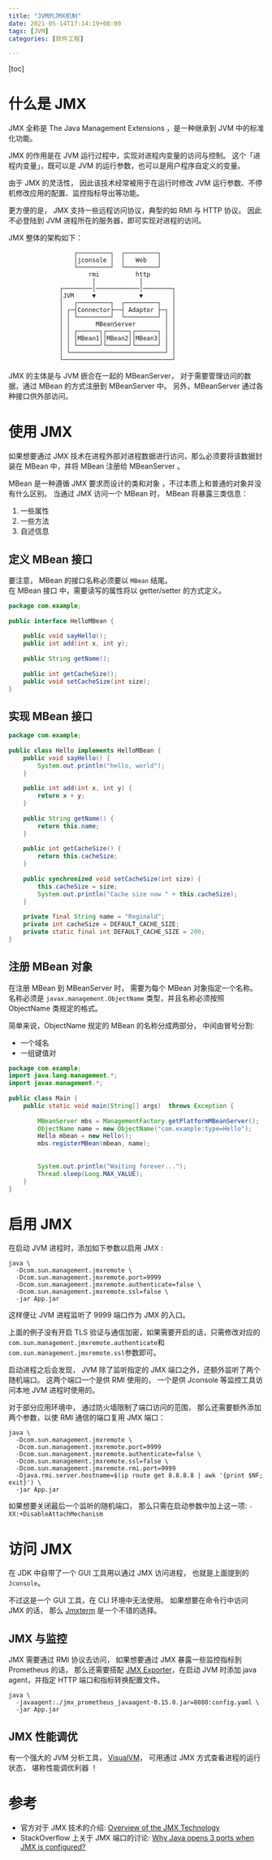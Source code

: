 ```yaml
---
title: "JVM的JMX机制"
date: 2021-05-14T17:14:19+08:00
tags: [JVM]
categories: [软件工程]

---
```


[toc]

# 什么是 JMX 
JMX 全称是 The Java Management Extensions ，是一种继承到 JVM 中的标准化功能。

JMX 的作用是在 JVM 运行过程中，实现对进程内变量的访问与控制。
这个「进程内变量」，既可以是 JVM 的运行参数，也可以是用户程序自定义的变量。  

由于 JMX 的灵活性， 因此该技术经常被用于在运行时修改 JVM 运行参数、不停机修改应用的配置、监控指标导出等功能。  

更方便的是， JMX 支持一些远程访问协议，典型的如 RMI 与 HTTP 协议。
因此不必登陆到 JVM 进程所在的服务器，即可实现对进程的访问。 


JMX 整体的架构如下：  
```ascii
                  ┌─────────┐  ┌─────────┐                  
                  │jconsole │  │   Web   │              
                  └─────────┘  └─────────┘              
              	      rmi          http              
                       │            │              
              ┌────────│────────────│────────┐              
              │JVM     ▼            ▼        │              
              │   ┌─────────┐  ┌─────────┐   │              
              │ ┌─┤Connector├──┤ Adaptor ├─┐ │              
              │ │ └─────────┘  └─────────┘ │ │              
              │ │       MBeanServer        │ │              
              │ │ ┌──────┐┌──────┐┌──────┐ │ │              
              │ │ │MBean1││MBean2││MBean3│ │ │              
              │ │ └──────┘└──────┘└──────┘ │ │                 
              │ └──────────────────────────┘ │   
              └──────────────────────────────┘              
```

JMX 的主体是与 JVM 嵌合在一起的 MBeanServer， 对于需要管理访问的数据，通过 MBean 的方式注册到 MBeanServer 中。 
另外，MBeanServer 通过各种接口供外部访问。

# 使用 JMX
如果想要通过 JMX 技术在进程外部对进程数据进行访问，那么必须要将该数据封装在 MBean 中，并将 MBean 注册给 MBeanServer 。

MBean 是一种遵循 JMX 要求而设计的类和对象 ，不过本质上和普通的对象并没有什么区别。 
当通过 JMX 访问一个 MBean 时， MBean 将暴露三类信息：
1. 一些属性
2. 一些方法
3. 自述信息

## 定义 MBean 接口
要注意， MBean 的接口名称必须要以 `MBean` 结尾。   
在 MBean 接口 中，需要读写的属性将以 getter/setter 的方式定义。  

```java
package com.example; 
 
public interface HelloMBean { 
 
    public void sayHello(); 
    public int add(int x, int y); 
    
    public String getName(); 
     
    public int getCacheSize(); 
    public void setCacheSize(int size); 
}
```


## 实现 MBean 接口
```java
package com.example; 
 
public class Hello implements HelloMBean { 
    public void sayHello() { 
        System.out.println("hello, world"); 
    } 
     
    public int add(int x, int y) { 
        return x + y; 
    } 
     
    public String getName() { 
        return this.name; 
    }  
     
    public int getCacheSize() { 
        return this.cacheSize; 
    } 
     
    public synchronized void setCacheSize(int size) {
        this.cacheSize = size; 
        System.out.println("Cache size now " + this.cacheSize); 
    } 
     
    private final String name = "Reginald"; 
    private int cacheSize = DEFAULT_CACHE_SIZE; 
    private static final int DEFAULT_CACHE_SIZE = 200; 
}
```


## 注册 MBean 对象
在注册 MBean 到 MBeanServer 时， 需要为每个 MBean 对象指定一个名称。  
名称必须是 `javax.management.ObjectName` 类型，并且名称必须按照 ObjectName 类规定的格式。  

简单来说，ObjectName 规定的 MBean 的名称分成两部分， 中间由冒号分割:
- 一个域名
- 一组键值对

```java
package com.example; 
import java.lang.management.*; 
import javax.management.*; 
 
public class Main { 
    public static void main(String[] args)  throws Exception { 
     
        MBeanServer mbs = ManagementFactory.getPlatformMBeanServer(); 
        ObjectName name = new ObjectName("com.example:type=Hello"); 
        Hello mbean = new Hello(); 
        mbs.registerMBean(mbean, name); 
          
     
        System.out.println("Waiting forever..."); 
        Thread.sleep(Long.MAX_VALUE); 
    } 
}
```

# 启用 JMX 
在启动 JVM 进程时，添加如下参数以启用 JMX :

```shell
java \
  -Dcom.sun.management.jmxremote \  
  -Dcom.sun.management.jmxremote.port=9999
  -Dcom.sun.management.jmxremote.authenticate=false \  
  -Dcom.sun.management.jmxremote.ssl=false \  
  -jar App.jar
```

这样便让 JVM 进程监听了 9999 端口作为 JMX 的入口。 

上面的例子没有开启 TLS 验证与通信加密，如果需要开启的话，只需修改对应的
`com.sun.management.jmxremote.authenticate`和`com.sun.management.jmxremote.ssl`参数即可。

启动进程之后会发现， JVM 除了监听指定的 JMX 端口之外，还额外监听了两个随机端口。 这两个端口一个是供 RMI 使用的， 一个是供 Jconsole 等监控工具访问本地 JVM 进程时使用的。 

对于部分应用环境中， 通过防火墙限制了端口访问的范围， 那么还需要额外添加两个参数，以使 RMI 通信的端口复用 JMX 端口：
```shell
java \
  -Dcom.sun.management.jmxremote \  
  -Dcom.sun.management.jmxremote.port=9999
  -Dcom.sun.management.jmxremote.authenticate=false \  
  -Dcom.sun.management.jmxremote.ssl=false \  
  -Dcom.sun.management.jmxremote.rmi.port=9999
  -Djava.rmi.server.hostname=$(ip route get 8.8.8.8 | awk '{print $NF; exit}') \  
  -jar App.jar
```

如果想要关闭最后一个监听的随机端口， 那么只需在启动参数中加上这一项:
`-XX:+DisableAttachMechanism`


# 访问 JMX
在 JDK 中自带了一个 GUI 工具用以通过 JMX 访问进程， 也就是上面提到的 `Jconsole`。

不过这是一个 GUI 工具，在 CLI 环境中无法使用。 如果想要在命令行中访问 JMX 的话， 那么 [Jmxterm](https://docs.cyclopsgroup.org/jmxterm) 是一个不错的选择。 


## JMX 与监控
JMX 需要通过 RMI 协议去访问， 如果想要通过 JMX 暴露一些监控指标到 Prometheus 的话， 那么还需要搭配 [JMX Exporter](https://github.com/prometheus/jmx_exporter)，在启动 JVM 时添加 java agent，并指定 HTTP 端口和指标转换配置文件。 
```
java \
  -javaagent:./jmx_prometheus_javaagent-0.15.0.jar=8080:config.yaml \
  -jar App.jar
```

## JMX 性能调优
有一个强大的 JVM 分析工具， [VisualVM](https://visualvm.github.io/)， 可用通过 JMX 方式查看进程的运行状态， 堪称性能调优利器 ！


# 参考
- 官方对于 JMX 技术的介绍: 
[ Overview of the JMX Technology ](https://docs.oracle.com/javase/tutorial/jmx/overview/index.html)  
- StackOverflow 上关于 JMX 端口的讨论: 
[Why Java opens 3 ports when JMX is configured? ](https://stackoverflow.com/questions/20884353/why-java-opens-3-ports-when-jmx-is-configured/21552812#21552812)

